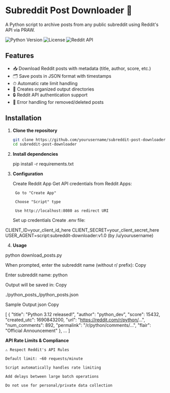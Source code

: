# Subreddit Post Downloader 🚀

A Python script to archive posts from any public subreddit using Reddit's API via PRAW.

![Python Version](https://img.shields.io/badge/python-3.8%2B-blue)
![License](https://img.shields.io/badge/license-MIT-green)
![Reddit API](https://img.shields.io/badge/Reddit_API-TOS_compliant-orange)

## Features

- 📥 Download Reddit posts with metadata (title, author, score, etc.)
- 🗂 Save posts in JSON format with timestamps
- ⏱ Automatic rate limit handling
- 📂 Creates organized output directories
- 🔒 Reddit API authentication support
- 🚫 Error handling for removed/deleted posts

## Installation

1. **Clone the repository**
   ```bash
   git clone https://github.com/yourusername/subreddit-post-downloader.git
   cd subreddit-post-downloader

2. **Install dependencies**

   pip install -r requirements.txt

3. **Configuration**

    Create Reddit App
    Get API credentials from Reddit Apps:

        Go to "Create App"

        Choose "Script" type

        Use http://localhost:8080 as redirect URI

    Set up credentials
    Create .env file:
   
CLIENT_ID=your_client_id_here
CLIENT_SECRET=your_client_secret_here
USER_AGENT=script:subreddit-downloader:v1.0 (by /u/yourusername)

4. **Usage**

python download_posts.py

When prompted, enter the subreddit name (without r/ prefix):
Copy

Enter subreddit name: python

Output will be saved in:
Copy

./python_posts_<timestamp>/python_posts.json

Sample Output
json
Copy

[
  {
    "title": "Python 3.12 released!",
    "author": "python_dev",
    "score": 15432,
    "created_utc": 1690843200,
    "url": "https://reddit.com/r/python/...",
    "num_comments": 892,
    "permalink": "/r/python/comments/...",
    "flair": "Official Announcement"
  },
  ...
]

**API Rate Limits & Compliance**

    ⚠️ Respect Reddit's API Rules

    Default limit: ~60 requests/minute

    Script automatically handles rate limiting

    Add delays between large batch operations

    Do not use for personal/private data collection





   
